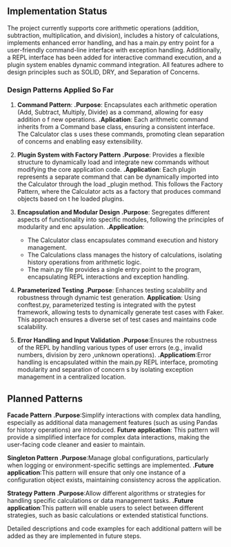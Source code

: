 ## Implementation Status

The project currently supports core arithmetic operations (addition, subtraction, multiplication, and division), includes a history of calculations, implements enhanced error handling, and has a main.py entry point for a user-friendly command-line interface with exception handling. Additionally, a REPL interface has been added for interactive command execution, and a plugin system enables dynamic command integration. All features adhere to design principles such as SOLID, DRY, and Separation of Concerns.

### Design Patterns Applied So Far

1. **Command Pattern**:
   **.Purpose**: Encapsulates each arithmetic operation (Add, Subtract, Multiply, Divide) as a command, allowing for easy addition o   f new operations.
   **.Aplication**: Each arithmetic command inherits from a Command base class, ensuring a consistent interface. The Calculator clas   s uses these commands, promoting clean separation of concerns and enabling easy extensibility.
   
2. **Plugin System with Factory Pattern**
   **.Purpose**: Provides a flexible structure to dynamically load and integrate new commands without modifying the core application   code.
   **.Application**: Each plugin represents a separate command that can be dynamically imported into the Calculator through the load   _plugin method. This follows the Factory Pattern, where the Calculator acts as a factory that produces command objects based on t   he loaded plugins.

3. **Encapsulation and Modular Design**
   **.Purpose**: Segregates different aspects of functionality into specific modules, following the principles of modularity and enc   apsulation.
   **.Application**: 
   - The Calculator class encapsulates command execution and history management.
   - The Calculations class manages the history of calculations, isolating history operations from arithmetic logic.
   - The main.py file provides a single entry point to the program, encapsulating REPL interactions and exception handling.

4. **Parameterized Testing**
   **.Purpose**: Enhances testing scalability and robustness through dynamic test generation.
   **Application**: Using conftest.py, parameterized testing is integrated with the pytest framework, allowing tests to dynamically    generate test cases with Faker. This approach ensures a diverse set of test cases and maintains code scalability.

5. **Error Handling and Input Validation**
   **.Purpose**:Ensures the robustness of the REPL by handling various types of user errors (e.g., invalid numbers, division by zero   ,unknown operations).
   **.Applicatiom**:Error handling is encapsulated within the main.py REPL interface, promoting modularity and separation of concern   s by isolating exception management in a centralized location.

## Planned Patterns

**Facade Pattern**
**.Purpose**:Simplify interactions with complex data handling, especially as additional data management features (such as using Pandas for history operations) are introduced.
**Future application**: This pattern will provide a simplified interface for complex data interactions, making the user-facing code cleaner and easier to maintain.

**Singleton Pattern**
**.Purpose**:Manage global configurations, particularly when logging or environment-specific settings are implemented.
**.Future application**:This pattern will ensure that only one instance of a configuration object exists, maintaining consistency across the application.

**Strategy Pattern**
**.Purpose**:Allow different algorithms or strategies for handling specific calculations or data management tasks.
**.Future application**:This pattern will enable users to select between different strategies, such as basic calculations or extended statistical functions.

Detailed descriptions and code examples for each additional pattern will be added as they are implemented in future steps.


